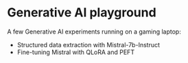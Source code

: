 # Generative AI playground

A few Generative AI experiments running on a gaming laptop:
* Structured data extraction with Mistral-7b-Instruct 
* Fine-tuning Mistral with QLoRA and PEFT